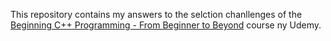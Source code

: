 
This repository contains my answers to the selction chanllenges of the [Beginning C++ Programming - From Beginner to Beyond](https://www.udemy.com/course/beginning-c-plus-plus-programming/) course ny Udemy. 
